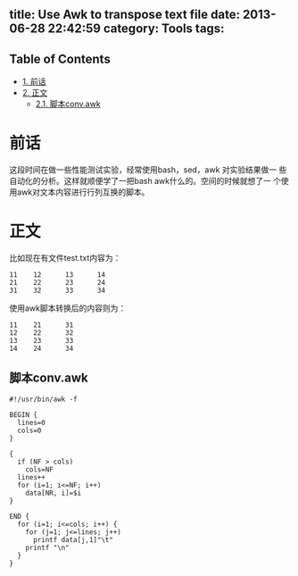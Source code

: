 title: Use Awk to transpose text file
date: 2013-06-28 22:42:59
category: Tools
tags:
---

<div id="table-of-contents">
<h2>Table of Contents</h2>
<div id="text-table-of-contents">
<ul>
<li><a href="#orgheadline1">1. 前话</a></li>
<li><a href="#orgheadline3">2. 正文</a>
<ul>
<li><a href="#orgheadline2">2.1. 脚本conv.awk</a></li>
</ul>
</li>
</ul>
</div>
</div>


# 前话<a id="orgheadline1"></a>

这段时间在做一些性能测试实验，经常使用bash，sed，awk 对实验结果做一
些自动化的分析。这样就顺便学了一把bash awk什么的。空间的时候就想了一
个使用awk对文本内容进行行列互换的脚本。

# 正文<a id="orgheadline3"></a>

比如现在有文件test.txt内容为：

    11    12      13      14
    21    22      23      24
    31    32      33      34

使用awk脚本转换后的内容则为：

    11    21      31
    12    22      32
    13    23      33
    14    24      34

## 脚本conv.awk<a id="orgheadline2"></a>

    #!/usr/bin/awk -f
    
    BEGIN {
      lines=0
      cols=0
    }
    
    {
      if (NF > cols)
        cols=NF
      lines++
      for (i=1; i<=NF; i++)
        data[NR, i]=$i
    }
    
    END {
      for (i=1; i<=cols; i++) {
        for (j=1; j<=lines; j++)
          printf data[j,1]"\t"
        printf "\n"
      }
    }
